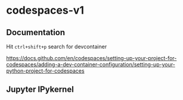 # codespaces-v1

## Documentation

Hit `ctrl+shift+p` search for devcontainer 

https://docs.github.com/en/codespaces/setting-up-your-project-for-codespaces/adding-a-dev-container-configuration/setting-up-your-python-project-for-codespaces

## Jupyter IPykernel 
